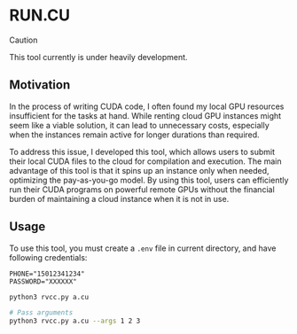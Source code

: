 # RUN.CU

> [!CAUTION]
> This tool currently is under heavily development.

## Motivation

In the process of writing CUDA code, I often found my local GPU resources insufficient for the tasks at hand. While renting cloud GPU instances might seem like a viable solution, it can lead to unnecessary costs, especially when the instances remain active for longer durations than required.

To address this issue, I developed this tool, which allows users to submit their local CUDA files to the cloud for compilation and execution. The main advantage of this tool is that it spins up an instance only when needed, optimizing the pay-as-you-go model. By using this tool, users can efficiently run their CUDA programs on powerful remote GPUs without the financial burden of maintaining a cloud instance when it is not in use.

## Usage

To use this tool, you must create a `.env` file in current directory, and have following credentials:
```
PHONE="15012341234"
PASSWORD="XXXXXX"
```

```bash
python3 rvcc.py a.cu

# Pass arguments
python3 rvcc.py a.cu --args 1 2 3
```
